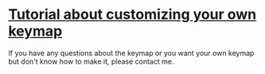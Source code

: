 # [Tutorial about customizing your own keymap](https://github.com/ZitaoTech/zmk_config_Q20)  
If you have any questions about the keymap or you want your own keymap but don't know how to make it, please contact me.
